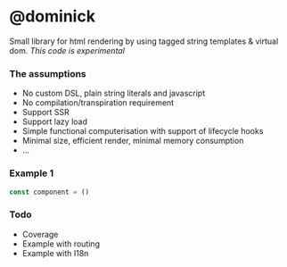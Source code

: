 # @dominick
Small library for html rendering by using tagged string templates & virtual dom.
*This code is experimental*

### The assumptions
* No custom DSL, plain string literals and javascript
* No compilation/transpiration requirement  
* Support SSR 
* Support lazy load
* Simple functional computerisation with support of lifecycle hooks
* Minimal size, efficient render, minimal memory consumption  
* ...

### Example 1 
```javascript
const component = ()

```

### Todo
* Coverage
* Example with routing
* Example with I18n

